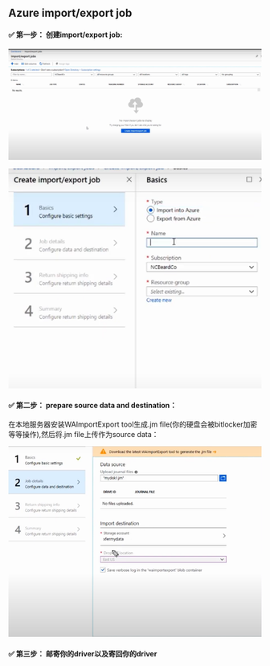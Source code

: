 ## Azure import/export job

#### ✅ 第一步： 创建import/export job:

![alt text](image-15.png)

![alt text](image-16.png)

#### ✅ 第二步： prepare source data and destination：

在本地服务器安装WAImportExport tool生成.jm file(你的硬盘会被bitlocker加密等等操作),然后将.jm file上传作为source data：

![alt text](image-18.png)

#### ✅ 第三步： 邮寄你的driver以及寄回你的driver

